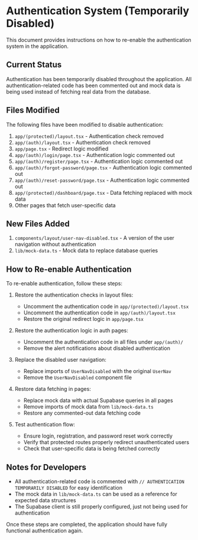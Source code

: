 # Authentication System (Temporarily Disabled)

This document provides instructions on how to re-enable the authentication system in the application.

## Current Status

Authentication has been temporarily disabled throughout the application. All authentication-related code has been commented out and mock data is being used instead of fetching real data from the database.

## Files Modified

The following files have been modified to disable authentication:

1. `app/(protected)/layout.tsx` - Authentication check removed
2. `app/(auth)/layout.tsx` - Authentication check removed
3. `app/page.tsx` - Redirect logic modified
4. `app/(auth)/login/page.tsx` - Authentication logic commented out
5. `app/(auth)/register/page.tsx` - Authentication logic commented out
6. `app/(auth)/forgot-password/page.tsx` - Authentication logic commented out
7. `app/(auth)/reset-password/page.tsx` - Authentication logic commented out
8. `app/(protected)/dashboard/page.tsx` - Data fetching replaced with mock data
9. Other pages that fetch user-specific data

## New Files Added

1. `components/layout/user-nav-disabled.tsx` - A version of the user navigation without authentication
2. `lib/mock-data.ts` - Mock data to replace database queries

## How to Re-enable Authentication

To re-enable authentication, follow these steps:

1. Restore the authentication checks in layout files:
   - Uncomment the authentication code in `app/(protected)/layout.tsx`
   - Uncomment the authentication code in `app/(auth)/layout.tsx`
   - Restore the original redirect logic in `app/page.tsx`

2. Restore the authentication logic in auth pages:
   - Uncomment the authentication code in all files under `app/(auth)/`
   - Remove the alert notifications about disabled authentication

3. Replace the disabled user navigation:
   - Replace imports of `UserNavDisabled` with the original `UserNav`
   - Remove the `UserNavDisabled` component file

4. Restore data fetching in pages:
   - Replace mock data with actual Supabase queries in all pages
   - Remove imports of mock data from `lib/mock-data.ts`
   - Restore any commented-out data fetching code

5. Test authentication flow:
   - Ensure login, registration, and password reset work correctly
   - Verify that protected routes properly redirect unauthenticated users
   - Check that user-specific data is being fetched correctly

## Notes for Developers

- All authentication-related code is commented with `// AUTHENTICATION TEMPORARILY DISABLED` for easy identification
- The mock data in `lib/mock-data.ts` can be used as a reference for expected data structures
- The Supabase client is still properly configured, just not being used for authentication

Once these steps are completed, the application should have fully functional authentication again.

